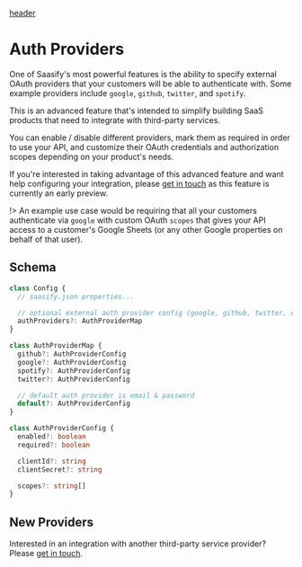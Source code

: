 [header](_header.md ':include')

# Auth Providers

One of Saasify's most powerful features is the ability to specify external OAuth providers that your customers will be able to authenticate with. Some example providers include `google`, `github`, `twitter`, and `spotify`.

This is an advanced feature that's intended to simplify building SaaS products that need to integrate with third-party services.

You can enable / disable different providers, mark them as required in order to use your API, and customize their OAuth credentials and authorization scopes depending on your product's needs.

If you're interested in taking advantage of this advanced feature and want help configuring your integration, please [get in touch](support.md) as this feature is currently an early preview.

!> An example use case would be requiring that all your customers authenticate via `google` with custom OAuth `scopes` that gives your API access to a customer's Google Sheets (or any other Google properties on behalf of that user).

## Schema

```ts
class Config {
  // saasify.json properties...

  // optional external auth provider config (google, github, twitter, etc)
  authProviders?: AuthProviderMap
}

class AuthProviderMap {
  github?: AuthProviderConfig
  google?: AuthProviderConfig
  spotify?: AuthProviderConfig
  twitter?: AuthProviderConfig

  // default auth provider is email & password
  default?: AuthProviderConfig
}

class AuthProviderConfig {
  enabled?: boolean
  required?: boolean

  clientId?: string
  clientSecret?: string

  scopes?: string[]
}
```

## New Providers

Interested in an integration with another third-party service provider? Please [get in touch](support.md).
